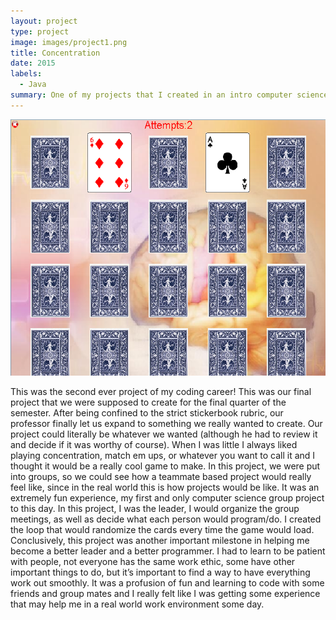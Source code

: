 ```yaml
---
layout: project
type: project
image: images/project1.png
title: Concentration
date: 2015
labels:
  - Java
summary: One of my projects that I created in an intro computer science course(111).
---
```


<div class="ui small rounded images">
  <img class="ui image" src="../images/project1.png">
</div>

This was the second ever project of my coding career! This was our final project that we were supposed to create for the final quarter of the semester. After being confined to the strict stickerbook rubric, our professor finally let us expand to something we really wanted to create. Our project could literally be whatever we wanted (although he had to review it and decide if it was worthy of course). When I was little I always liked playing concentration, match em ups, or whatever you want to call it and I thought it would be a really cool game to make.
In this project, we were put into groups, so we could see how a teammate based project would really feel like, since in the real world this is how projects would be like. It was an extremely fun experience, my first and only computer science group project to this day. In this project, I was the leader, I would organize the group meetings, as well as decide what each person would program/do. I created the loop that would randomize the cards every time the game would load. 
Conclusively, this project was another important milestone in helping me become a better leader and a better programmer. I had to learn to be patient with people, not everyone has the same work ethic, some have other important things to do, but it’s important to find a way to have everything work out smoothly. It was a profusion of fun and learning to code with some friends and group mates and I really felt like I was getting some experience that may help me in a real world work environment some day.
